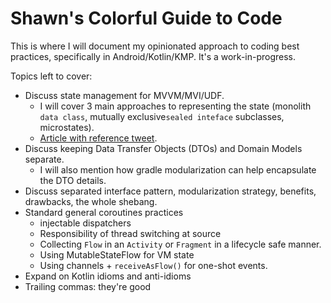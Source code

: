 # Shawn's Colorful Guide to Code

This is where I will document my opinionated approach to coding best practices, specifically in Android/Kotlin/KMP.
It's a work-in-progress.

Topics left to cover:

- Discuss state management for MVVM/MVI/UDF. 
    - I will cover 3 main approaches to representing the state (monolith `data class`, mutually exclusive`sealed inteface` subclasses, microstates).
    - [Article with reference tweet](https://gpeal.medium.com/modeling-android-screens-as-state-97aa5511657d).
- Discuss keeping Data Transfer Objects (DTOs) and Domain Models separate. 
    - I will also mention how gradle modularization can help encapsulate the DTO details.
- Discuss separated interface pattern, modularization strategy, benefits, drawbacks, the whole shebang.
- Standard general coroutines practices
    - injectable dispatchers
    - Responsibility of thread switching at source
    - Collecting `Flow` in an `Activity` or `Fragment` in a lifecycle safe manner.
    - Using MutableStateFlow for VM state
    - Using channels + `receiveAsFlow()` for one-shot events.
- Expand on Kotlin idioms and anti-idioms
- Trailing commas: they're good